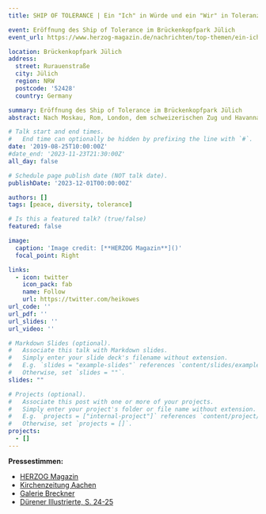 ```yaml
---
title: SHIP OF TOLERANCE | Ein "Ich" in Würde und ein "Wir" in Toleranz

event: Eröffnung des Ship of Tolerance im Brückenkopfpark Jülich
event_url: https://www.herzog-magazin.de/nachrichten/top-themen/ein-ich-in-wuerde-und-ein-wir-in-toleranz/

location: Brückenkopfpark Jülich
address:
  street: Rurauenstraße
  city: Jülich
  region: NRW
  postcode: '52428'
  country: Germany

summary: Eröffnung des Ship of Tolerance im Brückenkopfpark Jülich
abstract: Nach Moskau, Rom, London, dem schweizerischen Zug und Havanna ist Jülich der erste dauerhafte Heimathafen in Deutschland für das weltumspannende Kunst-Projekt für Toleranz und Menschlichkeit, „Ship of Tolerance“ des russischen Künstlerpaares Kabakow. Den Festakt zur Einweihung gestaltete das Vossenacker „Ex-Art Musiktheater“ des Franziskus-Gymnasiums. (Dorothée Schenk)

# Talk start and end times.
#   End time can optionally be hidden by prefixing the line with `#`.
date: '2019-08-25T10:00:00Z'
#date_end: '2023-11-23T21:30:00Z'
all_day: false

# Schedule page publish date (NOT talk date).
publishDate: '2023-12-01T00:00:00Z'

authors: []
tags: [peace, diversity, tolerance]

# Is this a featured talk? (true/false)
featured: false

image:
  caption: 'Image credit: [**HERZOG Magazin**]()'
  focal_point: Right

links:
  - icon: twitter
    icon_pack: fab
    name: Follow
    url: https://twitter.com/heikowes
url_code: ''
url_pdf: ''
url_slides: ''
url_video: ''

# Markdown Slides (optional).
#   Associate this talk with Markdown slides.
#   Simply enter your slide deck's filename without extension.
#   E.g. `slides = "example-slides"` references `content/slides/example-slides.md`.
#   Otherwise, set `slides = ""`.
slides: ""

# Projects (optional).
#   Associate this post with one or more of your projects.
#   Simply enter your project's folder or file name without extension.
#   E.g. `projects = ["internal-project"]` references `content/project/deep-learning/index.md`.
#   Otherwise, set `projects = []`.
projects:
  - []
---
```


**Pressestimmen:** 
- [HERZOG Magazin](https://www.herzog-magazin.de/nachrichten/top-themen/ein-ich-in-wuerde-und-ein-wir-in-toleranz/)
- [Kirchenzeitung Aachen](https://kirchenzeitung-aachen.de/a-blog/Segel-setzen-fuer-Frieden/)
- [Galerie Breckner](https://www.galerie-breckner.de/ilya-emilia-kabakov-ship-of-tolerance-premiere-in-juelich/)
- [Dürener Illustrierte, S. 24-25](https://www.duerener.info/ausgaben/duerener_1909.pdf)
